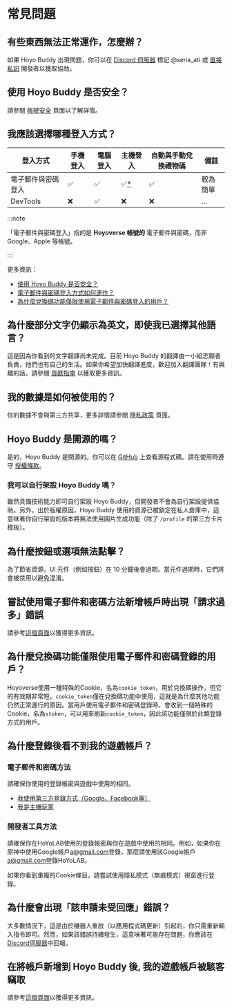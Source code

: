 # 常見問題

## 有些東西無法正常運作，怎麼辦？

如果 Hoyo Buddy 出現問題，你可以在 [Discord 伺服器](https://link.seria.moe/hb-dc) 標記 @seria_ati 或 [直接私訊](https://discord.com/users/410036441129943050) 開發者以獲取協助。

## 使用 Hoyo Buddy 是否安全？

請參閱 [帳號安全](./Account-Security.md) 頁面以了解詳情。

## 我應該選擇哪種登入方式？

| 登入方式 | 手機登入 | 電腦登入 | 主機登入 | 自動與手動兌換禮物碼 | 備註 |
|---|---|---|---|---|---|
| 電子郵件與密碼登入 | ✅ | ✅ | ✅[*](./Before-Start.md) | ✅ | 較為簡單 |
| DevTools | ❌ | ✅ | ❌ | ❌ | ... |

:::note

「電子郵件與密碼登入」指的是 **Hoyoverse 帳號的** 電子郵件與密碼，而非 Google、Apple 等帳號。

:::

更多資訊：

- [使用 Hoyo Buddy 是否安全？](./Account-Security.md)
- [電子郵件與密碼登入方式如何運作？](./Account-Security.md#電子郵件和密碼登錄方式如何運作)
- [為什麼兌換碼功能僅限使用電子郵件與密碼登入的用戶？](#為什麼兌換碼功能僅限使用電子郵件和密碼登錄的用戶)

## 為什麼部分文字仍顯示為英文，即使我已選擇其他語言？

這是因為你看到的文字翻譯尚未完成。目前 Hoyo Buddy 的翻譯由一小組志願者負責，他們也有自己的生活。如果你希望加快翻譯進度，歡迎加入翻譯團隊！有興趣的話，請參閱 [貢獻指南](https://github.com/seriaati/hoyo-buddy/blob/main/CONTRIBUTING.md) 以獲取更多資訊。

## 我的數據是如何被使用的？

你的數據不會與第三方共享，更多詳情請參閱 [隱私政策](https://github.com/seriaati/hoyo-buddy/blob/main/PRIVACY.md) 頁面。

## Hoyo Buddy 是開源的嗎？

是的，Hoyo Buddy 是開源的。你可以在 [GitHub](https://github.com/seriaati/hoyo-buddy/) 上查看源程式碼。請在使用時遵守 [授權條款](https://github.com/seriaati/hoyo-buddy/blob/main/LICENSE)。

### 我可以自行架設 Hoyo Buddy 嗎？

雖然具備技術能力即可自行架設 Hoyo Buddy，但開發者不會為自行架設提供協助。另外，出於版權原因，Hoyo Buddy 使用的資源已被鎖定在私人倉庫中，這意味著你自行架設的版本將無法使用圖片生成功能（除了 `/profile` 的第三方卡片模板）。

## 為什麼按鈕或選項無法點擊？

為了節省資源，UI 元件（例如按鈕）在 10 分鐘後會過期。當元件過期時，它們將會被禁用以避免混淆。

## 嘗試使用電子郵件和密碼方法新增帳戶時出現「請求過多」錯誤

請參考[這個頁面](./too-many-requests.md)以獲得更多資訊。

## 為什麼兌換碼功能僅限使用電子郵件和密碼登錄的用戶？

Hoyoverse使用一種特殊的Cookie，名為`cookie_token`，用於兌換碼操作，但它的有效期非常短。`cookie_token`僅在兌換碼功能中使用，這就是為什麼其他功能仍然正常運行的原因。當用戶使用電子郵件和密碼登錄時，會收到一個特殊的Cookie，名為`stoken`，可以用來刷新`cookie_token`，因此該功能僅限於此類登錄方式的用戶。

## 為什麼登錄後看不到我的遊戲帳戶？

### 電子郵件和密碼方法

請確保你使用的登錄帳密與遊戲中使用的相同。

- [我使用第三方登錄方式（Google、Facebook等）](./Before-Start.md#我使用第三方服務登入)
- [我是主機玩家](./Before-Start.md#我是主機玩家)

### 開發者工具方法

請確保你在HoYoLAB使用的登錄帳密與你在遊戲中使用的相同。例如，如果你在原神中使用Google帳戶[a@gmail.com](mailto:a@gmail.com)登錄，那麼請使用該Google帳戶[a@gmail.com](mailto:a@gmail.com)登錄HoYoLAB。

如果你看到重複的Cookie條目，請嘗試使用隱私模式（無痕模式）視窗進行登錄。

## 為什麼會出現「該申請未受回應」錯誤？

大多數情況下，這是由於機器人重啟（以應用程式碼更新）引起的，你只需重新輸入指令即可。然而，如果該錯誤持續發生，這意味著可能存在問題，你應該在[Discord伺服器](https://link.seria.moe/hb-dc)中回報。

## 在將帳戶新增到 Hoyo Buddy 後, 我的遊戲帳戶被駭客竊取

請參考[這個頁面](./account-hacked.md)以獲得更多資訊。
